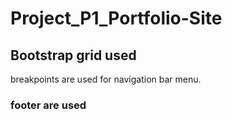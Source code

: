 # Project_P1_Portfolio-Site
## Bootstrap grid used
breakpoints are used for navigation bar menu. 

### footer are used
